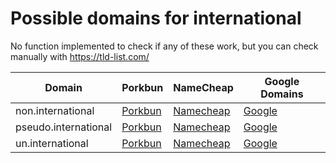 # Possible domains for international

No function implemented to check if any of these work, but you can check manually with https://tld-list.com/

| Domain | Porkbun | NameCheap | Google Domains |
|---|---|---|---|
| non.international | [Porkbun](https://porkbun.com/checkout/search?prb=e814663da1&tlds=&idnLanguage=&search=search&q=non.international) | [Namecheap](https://www.namecheap.com/domains/registration/results/?domain=non.international) | [Google](https://domains.google.com/registrar/search?searchTerm=non.international) |
| pseudo.international | [Porkbun](https://porkbun.com/checkout/search?prb=e814663da1&tlds=&idnLanguage=&search=search&q=pseudo.international) | [Namecheap](https://www.namecheap.com/domains/registration/results/?domain=pseudo.international) | [Google](https://domains.google.com/registrar/search?searchTerm=pseudo.international) |
| un.international | [Porkbun](https://porkbun.com/checkout/search?prb=e814663da1&tlds=&idnLanguage=&search=search&q=un.international) | [Namecheap](https://www.namecheap.com/domains/registration/results/?domain=un.international) | [Google](https://domains.google.com/registrar/search?searchTerm=un.international) |
